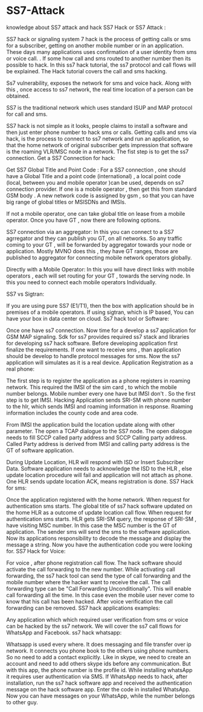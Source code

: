 # SS7-Attack
knowledge about SS7 attack and hack
SS7 Hack or SS7 Attack :

SS7 hack or signaling system 7 hack is the process of getting calls or sms for a subscriber, getting on another mobile number or in an application. These days many applications uses confirmation of a user identity from sms or voice call. . If some how call and sms routed to another number then its possible to hack. In this ss7 hack tutorial, the ss7 protocol and call flows will be explained. The Hack tutorial covers the call and sms hacking.

Ss7 vulnerability, exposes the network for sms and voice hack.  Along with this , once access to ss7 network, the real time location of a person can be obtained.

SS7 is the traditional network which uses standard ISUP and MAP protocol for call and sms.

SS7 hack is not  simple as it looks, people claims to install a software and then just enter phone number to hack sms or calls.  Getting calls and sms via hack, is the process to connect to ss7 network and run an application, so that the home network of original subscriber gets impression that software is the roaming VLR/MSC node in a network. The fist step is to get the ss7 connection.
Get a SS7 Connection for hack:

Get SS7 Global Title and Point Code : For a SS7 connection , one should have a Global Title and a point code (international) , a local point code (local, between you and mobile operator )can be used, depends on ss7 connection provider. If one is a  mobile operator , then  get this from standard GSM body . A new network code is assigned by gsm , so that you can have big range of global titles or MSISDNs and IMSIs.

If not a mobile operator, one can take global title on lease from a mobile operator. Once you have GT , now there are following options.

SS7 connection via an aggregator: In this you can connect to a SS7 agrregator and they can publish you GT, on all networks. So any traffic coming to your GT , will be forwarded by aggregator towards your node or application. Mostly MVNO does this , they have GT ranges, those are published to aggregator for connecting mobile network operators globally.

Directly with a Mobile Operator: In this you will have direct links with mobile operators , each will set routing for your GT , towards the serving node. In this you need to connect each mobile operators Individually.

SS7 vs Sigtran:

If you are using pure SS7 (E1/T1), then the box with application should be in premises of a mobile operators. If using sigtran, which is IP based, You can have your box in data center on cloud.
Ss7 hack tool or Software:

Once one have ss7 connection. Now time for a develop a ss7 application for GSM MAP signaling. Sdk for ss7 provides required ss7 stack and libraries for developing ss7 hack software.  Before developing application first finalize the requirements.  If one want to receive sms , than application should  be develop to handle protocol messages for sms. Now the ss7 application will simulates as it is a real device.
Application Registration as a real phone:

The first step is to register the application as a phone registers in roaming network. This required the IMSI of the sim card , to which the mobile number belongs.  Mobile number every one have but IMSI don't . So the first step is to get IMSI. Hacking Application sends SRI-SM with phone number to the hlr, which sends IMSI and roaming information in response. Roaming information includes the county code and area code.

From IMSI the application build the location update along with other parameter. The open a TCAP dialogue to the SS7 node. The open dialogue needs to fill SCCP called party address and SCCP Calling party address. Called Party address is derived from IMSI and calling party address is the GT of software application.

During Update Location, HLR will  respond with ISD or Insert Subscriber Data. Software application needs to acknowledge the ISD to the HLR , else update location procedure will fail and application will not attach as phone.  One HLR sends update location ACK, means registration is done.
SS7 Hack for sms:

Once the application registered with the home network. When request for authentication sms starts. The global title of ss7 hack software updated on the home HLR as a outcome of update location call flow. When request for authentication sms starts. HLR gets SRI-SM query, the response of SRI-SM , have visiting MSC number. In this case the MSC number is the GT of application. The sender sms will send the sms to the software application. Now its applications responsibility to decode the message and display the message a string. Now you have the authentication code you were looking for.
SS7 Hack for Voice: 

For voice , after phone registration call flow. The hack software should activate the call forwarding to the new number. While activating call forwarding, the ss7 hack tool can send the type of call forwarding and the mobile number where the hacker want to receive the call.  The call forwarding type can be "Call Forwarding Unconditionally". This will enable call forwarding all the time.  In this case even the mobile user never come to know that his call has been hacked. After voice verification the call forwarding can be removed.
SS7 hack applications examples:

Any application which which required user verification from sms or voice can be hacked by the ss7 network. We will cover the ss7 call flows for WhatsApp and Facebook.
ss7 hack whatsapp:

Whatsapp is used every where. It does messaging and file transfer over ip network. It connects you phone book to the others using phone numbers. So no need to add a contact explicitly.  Like in skype, we need to create an account and need to add others skype ids before any communication. But with this app, the phone number is the profile id.  While installing whatsApp it requires  user authentication via SMS.  If WhatsApp needs to hack, after installation, run the ss7 hack software app and received the authentication message on the hack software app.  Enter the code in installed WhatsApp. Now you can have messages on your WhatsApp, while the number belongs to other guy.
